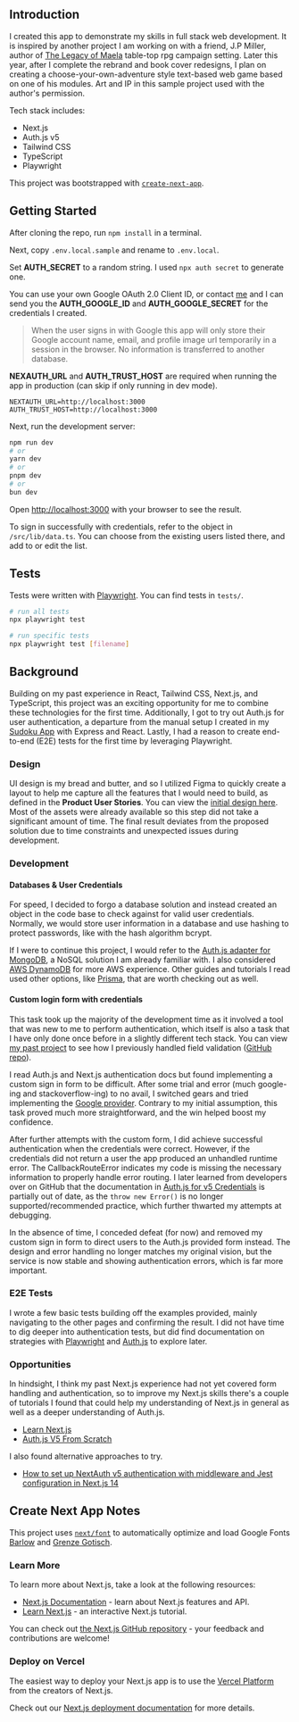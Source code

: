 ## Introduction

I created this app to demonstrate my skills in full stack web development. It is inspired by another project I am working on with a friend, J.P Miller, author of [The Legacy of Maela](https://www.drivethrurpg.com/en/publisher/2434/legacy-of-maela) table-top rpg campaign setting. Later this year, after I complete the rebrand and book cover redesigns, I plan on creating a choose-your-own-adventure style text-based web game based on one of his modules. Art and IP in this sample project used with the author's permission.

Tech stack includes:

- Next.js
- Auth.js v5
- Tailwind CSS
- TypeScript
- Playwright

This project was bootstrapped with [`create-next-app`](https://github.com/vercel/next.js/tree/canary/packages/create-next-app).

## Getting Started

After cloning the repo, run `npm install` in a terminal.

Next, copy `.env.local.sample` and rename to `.env.local`.

Set **AUTH_SECRET** to a random string. I used `npx auth secret` to generate one.

You can use your own Google OAuth 2.0 Client ID, or contact [me](mailto:design@caitlinteague.com) and I can send you the **AUTH_GOOGLE_ID** and **AUTH_GOOGLE_SECRET** for the credentials I created.

> When the user signs in with Google this app will only store their Google account name, email, and profile image url temporarily in a session in the browser. No information is transferred to another database.

**NEXAUTH_URL** and **AUTH_TRUST_HOST** are required when running the app in production (can skip if only running in dev mode).

```
NEXTAUTH_URL=http://localhost:3000
AUTH_TRUST_HOST=http://localhost:3000
```

Next, run the development server:

```bash
npm run dev
# or
yarn dev
# or
pnpm dev
# or
bun dev
```

Open [http://localhost:3000](http://localhost:3000) with your browser to see the result.

To sign in successfully with credentials, refer to the object in `/src/lib/data.ts`. You can choose from the existing users listed there, and add to or edit the list.

## Tests

Tests were written with [Playwright](https://playwright.dev/). You can find tests in `tests/`.

```bash
# run all tests
npx playwright test

# run specific tests
npx playwright test [filename]

```

## Background

Building on my past experience in React, Tailwind CSS, Next.js, and TypeScript, this project was an exciting opportunity for me to combine these technologies for the first time. Additionally, I got to try out Auth.js for user authentication, a departure from the manual setup I created in my [Sudoku App](https://github.com/caitlinteaguedesign/sudoku-app) with Express and React. Lastly, I had a reason to create end-to-end (E2E) tests for the first time by leveraging Playwright.

### Design

UI design is my bread and butter, and so I utilized Figma to quickly create a layout to help me capture all the features that I would need to build, as defined in the **Product User Stories**. You can view the [initial design here](https://www.figma.com/file/CudqZyLcwug3OTysO2adXa/Filament-Games---Teloceja?type=design&node-id=0-1&mode=design). Most of the assets were already available so this step did not take a significant amount of time. The final result deviates from the proposed solution due to time constraints and unexpected issues during development.

### Development

#### Databases & User Credentials

For speed, I decided to forgo a database solution and instead created an object in the code base to check against for valid user credentials. Normally, we would store user information in a database and use hashing to protect passwords, like with the hash algorithm bcrypt.

If I were to continue this project, I would refer to the [Auth.js adapter for MongoDB](https://authjs.dev/reference/mongodb-adapter), a NoSQL solution I am already familiar with. I also considered [AWS DynamoDB](https://aws.amazon.com/dynamodb/) for more AWS experience. Other guides and tutorials I read used other options, like [Prisma](https://www.prisma.io/orm), that are worth checking out as well.

#### Custom login form with credentials

This task took up the majority of the development time as it involved a tool that was new to me to perform authentication, which itself is also a task that I have only done once before in a slightly different tech stack. You can view [my past project](https://sudoku.caitlinteague.com/login) to see how I previously handled field validation ([GitHub repo](https://github.com/caitlinteaguedesign/sudoku-app)).

I read Auth.js and Next.js authentication docs but found implementing a custom sign in form to be difficult. After some trial and error (much google-ing and stackoverflow-ing) to no avail, I switched gears and tried implementing the [Google provider](https://authjs.dev/getting-started/authentication/oauth). Contrary to my initial assumption, this task proved much more straightforward, and the win helped boost my confidence.

After further attempts with the custom form, I did achieve successful authentication when the credentials were correct. However, if the credentials did not return a user the app produced an unhandled runtime error. The CallbackRouteError indicates my code is missing the necessary information to properly handle error routing. I later learned from developers over on GitHub that the documentation in [Auth.js for v5 Credentials](https://authjs.dev/getting-started/authentication/credentials) is partially out of date, as the `throw new Error()` is no longer supported/recommended practice, which further thwarted my attempts at debugging.

In the absence of time, I conceded defeat (for now) and removed my custom sign in form to direct users to the Auth.js provided form instead. The design and error handling no longer matches my original vision, but the service is now stable and showing authentication errors, which is far more important.

### E2E Tests

I wrote a few basic tests building off the examples provided, mainly navigating to the other pages and confirming the result. I did not have time to dig deeper into authentication tests, but did find documentation on strategies with [Playwright](https://playwright.dev/docs/auth) and [Auth.js](https://authjs.dev/guides/testing) to explore later.

### Opportunities

In hindsight, I think my past Next.js experience had not yet covered form handling and authentication, so to improve my Next.js skills there's a couple of tutorials I found that could help my understanding of Next.js in general as well as a deeper understanding of Auth.js.

- [Learn Next.js](https://nextjs.org/learn/dashboard-app/adding-authentication)
- [Auth.js V5 From Scratch](https://www.youtube.com/watch?v=Rs8018RO5YQ)

I also found alternative approaches to try.

- [How to set up NextAuth v5 authentication with middleware and Jest configuration in Next.js 14](https://medium.com/@renanleonel/how-to-set-up-nextauth-v5-authentication-with-middleware-and-jest-configuration-in-next-js-14-ca3e64bfb7d5)

## Create Next App Notes

This project uses [`next/font`](https://nextjs.org/docs/basic-features/font-optimization) to automatically optimize and load Google Fonts [Barlow](https://fonts.google.com/specimen/Barlow/about) and [Grenze Gotisch](https://fonts.google.com/specimen/Grenze+Gotisch/about?query=grenz).

### Learn More

To learn more about Next.js, take a look at the following resources:

- [Next.js Documentation](https://nextjs.org/docs) - learn about Next.js features and API.
- [Learn Next.js](https://nextjs.org/learn) - an interactive Next.js tutorial.

You can check out [the Next.js GitHub repository](https://github.com/vercel/next.js/) - your feedback and contributions are welcome!

### Deploy on Vercel

The easiest way to deploy your Next.js app is to use the [Vercel Platform](https://vercel.com/new?utm_medium=default-template&filter=next.js&utm_source=create-next-app&utm_campaign=create-next-app-readme) from the creators of Next.js.

Check out our [Next.js deployment documentation](https://nextjs.org/docs/deployment) for more details.
